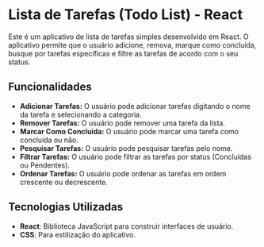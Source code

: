# Lista de Tarefas (Todo List) - React

Este é um aplicativo de lista de tarefas simples desenvolvido em React. O aplicativo permite que o usuário adicione, remova, marque como concluída, busque por tarefas específicas e filtre as tarefas de acordo com o seu status.

## Funcionalidades

- **Adicionar Tarefas:** O usuário pode adicionar tarefas digitando o nome da tarefa e selecionando a categoria.
- **Remover Tarefas:** O usuário pode remover uma tarefa da lista.
- **Marcar Como Concluída:** O usuário pode marcar uma tarefa como concluída ou não.
- **Pesquisar Tarefas:** O usuário pode pesquisar tarefas pelo nome.
- **Filtrar Tarefas:** O usuário pode filtrar as tarefas por status (Concluídas ou Pendentes).
- **Ordenar Tarefas:** O usuário pode ordenar as tarefas em ordem crescente ou decrescente.

## Tecnologias Utilizadas

- **React**: Biblioteca JavaScript para construir interfaces de usuário.
- **CSS**: Para estilização do aplicativo.








